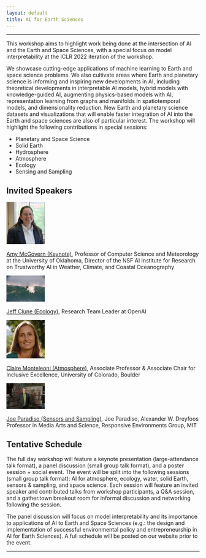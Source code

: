 ```yaml
---
layout: default
title: AI for Earth Sciences
---
```

---
This workshop aims to highlight work being done at the intersection of AI and the Earth and Space Sciences, with a special focus on model interpretability at the ICLR 2022 iteration of the workshop. 

We showcase cutting-edge applications of machine learning to Earth and space science problems. We also cultivate areas where Earth and planetary science is informing and inspiring new developments in AI, including theoretical developments in interpretable AI models, hybrid models with knowledge-guided AI, augmenting physics-based models with AI, representation learning from graphs and manifolds in spatiotemporal models, and dimensionality reduction. New Earth and planetary science datasets and visualizations that will enable faster integration of AI into the Earth and space sciences are also of particular interest. The workshop will highlight the following contributions in special sessions: 

* Planetary and Space Science  
* Solid Earth   
* Hydrosphere  
* Atmosphere  
* Ecology     
* Sensing and Sampling    

## Invited Speakers

<img src="images/amy_mcgovern.png" alt="amy" width="100"/>  

[Amy McGovern (Keynote)](https://www.ou.edu/coe/cs/people/mcgovern), Professor of Computer Science and Meteorology at the University of Oklahoma, Director of the NSF AI Institute for Research on Trustworthy AI in Weather, Climate, and Coastal Oceanography

<img src="images/jeff_clune.jpeg" alt="jeff" width="100"/>  

[Jeff Clune (Ecology)](http://jeffclune.com/), Research Team Leader at OpenAI

<img src="images/claire-monteleoni.png" alt="claire" width="100"/>  

[Claire Monteleoni (Atmosphere)](https://www.colorado.edu/cs/claire-monteleoni), Associate Professor  & Associate Chair for Inclusive Excellence, University of Colorado, Boulder

<img src="images/joe_p.jpeg" alt="joe" width="100"/>  

[Joe Paradiso (Sensors and Sampling)](https://www.media.mit.edu/people/joep/overview/), Joe Paradiso, Alexander W. Dreyfoos Professor in Media Arts and Science, Responsive Environments Group, MIT



## Tentative Schedule

The full day workshop will feature a keynote presentation (large-attendance talk format), a panel discussion (small group talk format), and a poster session + social event. The event will be split into the following sessions (small group talk format): AI for atmosphere, ecology, water, solid Earth, sensors & sampling, and space science. Each session will feature an invited speaker and contributed talks from workshop participants, a Q&A session, and a gather.town breakout room for informal discussion and networking following the session. 

The panel discussion will focus on model interpretability and its importance to applications of AI to Earth and Space Sciences (e.g.: the design and implementation of successful environmental policy and entrepreneurship in AI for Earth Sciences). A full schedule will be posted on our website prior to the event.

--- 





